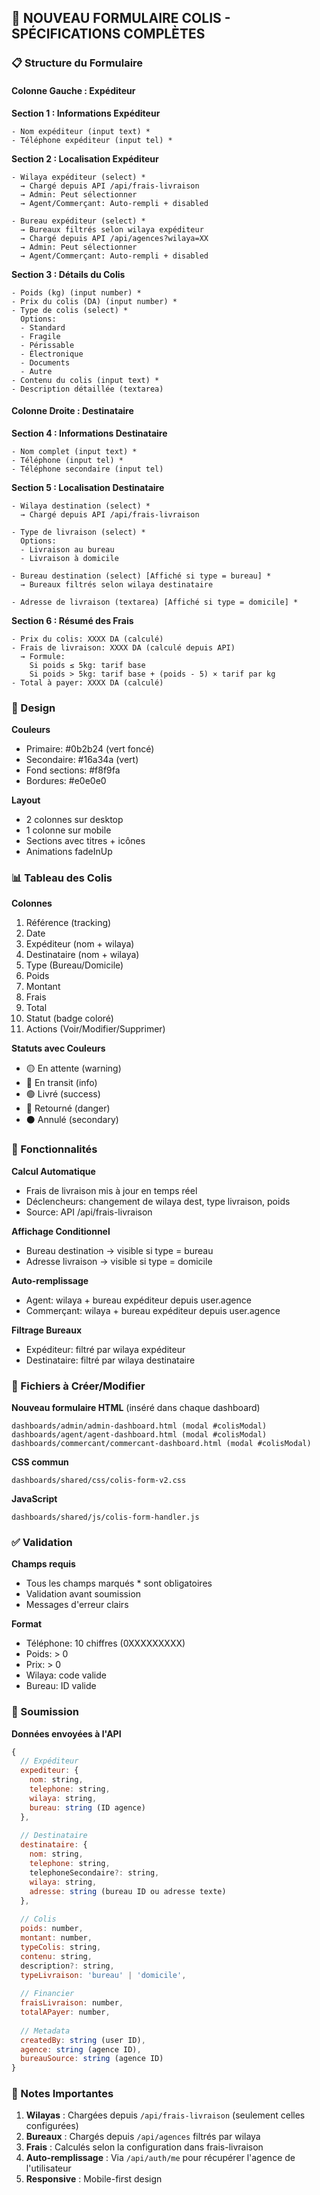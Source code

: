 ## 🎨 NOUVEAU FORMULAIRE COLIS - SPÉCIFICATIONS COMPLÈTES

### 📋 Structure du Formulaire

#### **Colonne Gauche : Expéditeur**

**Section 1 : Informations Expéditeur**
```
- Nom expéditeur (input text) *
- Téléphone expéditeur (input tel) *
```

**Section 2 : Localisation Expéditeur**
```
- Wilaya expéditeur (select) *
  → Chargé depuis API /api/frais-livraison
  → Admin: Peut sélectionner
  → Agent/Commerçant: Auto-rempli + disabled
  
- Bureau expéditeur (select) *
  → Bureaux filtrés selon wilaya expéditeur
  → Chargé depuis API /api/agences?wilaya=XX
  → Admin: Peut sélectionner
  → Agent/Commerçant: Auto-rempli + disabled
```

**Section 3 : Détails du Colis**
```
- Poids (kg) (input number) *
- Prix du colis (DA) (input number) *
- Type de colis (select) *
  Options:
  - Standard
  - Fragile
  - Périssable
  - Électronique
  - Documents
  - Autre
- Contenu du colis (input text) *
- Description détaillée (textarea)
```

#### **Colonne Droite : Destinataire**

**Section 4 : Informations Destinataire**
```
- Nom complet (input text) *
- Téléphone (input tel) *
- Téléphone secondaire (input tel)
```

**Section 5 : Localisation Destinataire**
```
- Wilaya destination (select) *
  → Chargé depuis API /api/frais-livraison
  
- Type de livraison (select) *
  Options:
  - Livraison au bureau
  - Livraison à domicile
  
- Bureau destination (select) [Affiché si type = bureau] *
  → Bureaux filtrés selon wilaya destinataire
  
- Adresse de livraison (textarea) [Affiché si type = domicile] *
```

**Section 6 : Résumé des Frais**
```
- Prix du colis: XXXX DA (calculé)
- Frais de livraison: XXXX DA (calculé depuis API)
  → Formule: 
    Si poids ≤ 5kg: tarif base
    Si poids > 5kg: tarif base + (poids - 5) × tarif par kg
- Total à payer: XXXX DA (calculé)
```

### 🎨 Design

**Couleurs**
- Primaire: #0b2b24 (vert foncé)
- Secondaire: #16a34a (vert)
- Fond sections: #f8f9fa
- Bordures: #e0e0e0

**Layout**
- 2 colonnes sur desktop
- 1 colonne sur mobile
- Sections avec titres + icônes
- Animations fadeInUp

### 📊 Tableau des Colis

**Colonnes**
1. Référence (tracking)
2. Date
3. Expéditeur (nom + wilaya)
4. Destinataire (nom + wilaya)
5. Type (Bureau/Domicile)
6. Poids
7. Montant
8. Frais
9. Total
10. Statut (badge coloré)
11. Actions (Voir/Modifier/Supprimer)

**Statuts avec Couleurs**
- 🟡 En attente (warning)
- 🔵 En transit (info)
- 🟢 Livré (success)
- 🔴 Retourné (danger)
- ⚫ Annulé (secondary)

### 🔄 Fonctionnalités

**Calcul Automatique**
- Frais de livraison mis à jour en temps réel
- Déclencheurs: changement de wilaya dest, type livraison, poids
- Source: API /api/frais-livraison

**Affichage Conditionnel**
- Bureau destination → visible si type = bureau
- Adresse livraison → visible si type = domicile

**Auto-remplissage**
- Agent: wilaya + bureau expéditeur depuis user.agence
- Commerçant: wilaya + bureau expéditeur depuis user.agence

**Filtrage Bureaux**
- Expéditeur: filtré par wilaya expéditeur
- Destinataire: filtré par wilaya destinataire

### 📁 Fichiers à Créer/Modifier

**Nouveau formulaire HTML** (inséré dans chaque dashboard)
```
dashboards/admin/admin-dashboard.html (modal #colisModal)
dashboards/agent/agent-dashboard.html (modal #colisModal)
dashboards/commercant/commercant-dashboard.html (modal #colisModal)
```

**CSS commun**
```
dashboards/shared/css/colis-form-v2.css
```

**JavaScript**
```
dashboards/shared/js/colis-form-handler.js
```

### ✅ Validation

**Champs requis**
- Tous les champs marqués * sont obligatoires
- Validation avant soumission
- Messages d'erreur clairs

**Format**
- Téléphone: 10 chiffres (0XXXXXXXXX)
- Poids: > 0
- Prix: > 0
- Wilaya: code valide
- Bureau: ID valide

### 🚀 Soumission

**Données envoyées à l'API**
```javascript
{
  // Expéditeur
  expediteur: {
    nom: string,
    telephone: string,
    wilaya: string,
    bureau: string (ID agence)
  },
  
  // Destinataire
  destinataire: {
    nom: string,
    telephone: string,
    telephoneSecondaire?: string,
    wilaya: string,
    adresse: string (bureau ID ou adresse texte)
  },
  
  // Colis
  poids: number,
  montant: number,
  typeColis: string,
  contenu: string,
  description?: string,
  typeLivraison: 'bureau' | 'domicile',
  
  // Financier
  fraisLivraison: number,
  totalAPayer: number,
  
  // Metadata
  createdBy: string (user ID),
  agence: string (agence ID),
  bureauSource: string (agence ID)
}
```

### 📝 Notes Importantes

1. **Wilayas** : Chargées depuis `/api/frais-livraison` (seulement celles configurées)
2. **Bureaux** : Chargés depuis `/api/agences` filtrés par wilaya
3. **Frais** : Calculés selon la configuration dans frais-livraison
4. **Auto-remplissage** : Via `/api/auth/me` pour récupérer l'agence de l'utilisateur
5. **Responsive** : Mobile-first design

